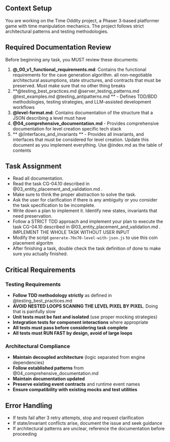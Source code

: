 ## Context Setup
You are working on the Time Oddity project, a Phaser 3-based platformer game with time manipulation mechanics. The project follows strict architectural patterns and testing methodologies.

## Required Documentation Review
Before beginning any task, you MUST review these documents:


1. **@_00_v1_functional_requirements.md**: Contains the functional requirements for the cave generation algorithm. all non-negotiable architectural assumptions, state structures, and contracts that must be preserved. Must make sure that no other thing breaks 
2. **@testing_best_practices.md @server_testing_patterns.md @test_examples.md @testing_antipatterns.md ** - Defines TDD/BDD methodologies, testing strategies, and LLM-assisted development workflows  
3. **@level-format.md**: Contains documentation of the structure that a JSON describing a level must have 
4. **@04_comprehensive_documentation.md** - Provides comprehensive documentation for level creation specific tech stack
5. ** @/interfaces_and_invariants    ** - Provides all invariants, and interfaces that must be considered for level creation. Update this document as you implement everything. Use @index.md as the table of contents


## Task Assignment
- Read all documentation.
- Read the task CG-04.10 described in @03_entity_placement_and_validation.md .
- Make sure to think the proper abstraction to solve the task.
- Ask the user for clarification if there is any ambiguity or you consider the task specification to be incomplete. 
- Write down a plan to implement it. Identify new states, invariants that need preservation.
- Follow a STRICT TDD approach and implement your plan to execute the task CG-04.10 described in @03_entity_placement_and_validation.md .  IMPLEMENT THE WHOLE TASK WITHOUT USER INPUT
- Modify the script `generate-70x70-level-with-json.js` to use this coin placement algoritm
- After finishing a task, double check the task definition of done to make sure you actually finished.

## Critical Requirements

### Testing Requirements
- **Follow TDD methodology strictly** as defined in  @testing_best_practices.md 
- **AVOID NESTED LOOPS SCANING THE LEVEL PIXEL BY PIXEL**. Doing that is painfully slow
- **Unit tests must be fast and isolated** (use proper mocking strategies)
- **Integration tests for component interactions** where appropriate
- **All tests must pass before considering task complete**
- **All tests must RUN FAST by design, avoid of large loops**

### Architectural Compliance
- **Maintain decoupled architecture** (logic separated from engine dependencies)
- **Follow established patterns** from @04_comprehensive_documentation.md 
- **Maintain documentation updated**
- **Preserve existing event contracts** and runtime event names
- **Ensure compatibility with existing mocks and test utilities**

## Error Handling
- If tests fail after 3 retry attempts, stop and request clarification
- If state/invariant conflicts arise, document the issue and seek guidance
- If architectural patterns are unclear, reference the documentation before proceeding